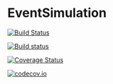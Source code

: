 # EventSimulation

[![Build Status](https://travis-ci.org/bkamins/EventSimulation.jl.svg?branch=master)](https://travis-ci.org/bkamins/EventSimulation.jl)

[![Build status](https://ci.appveyor.com/api/projects/status/github/bkamins/EventSimulation.jl?branch=master&svg=true)](https://ci.appveyor.com/api/projects/status/github/bkamins/EventSimulation.jl?branch=master)

[![Coverage Status](https://coveralls.io/repos/bkamins/EventSimulation.jl/badge.svg?branch=master&service=github)](https://coveralls.io/github/bkamins/EventSimulation.jl?branch=master)

[![codecov.io](http://codecov.io/github/bkamins/EventSimulation.jl/coverage.svg?branch=master)](http://codecov.io/github/bkamins/EventSimulation.jl?branch=master)
